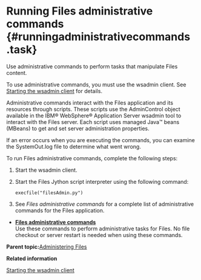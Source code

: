 # Running Files administrative commands {#runningadministrativecommands .task}

Use administrative commands to perform tasks that manipulate Files content.

To use administrative commands, you must use the wsadmin client. See [Starting the wsadmin client](t_admin_wsadmin_starting.md) for details.

Administrative commands interact with the Files application and its resources through scripts. These scripts use the AdminControl object available in the IBM® WebSphere® Application Server wsadmin tool to interact with the Files server. Each script uses managed Java™ beans \(MBeans\) to get and set server administration properties.

If an error occurs when you are executing the commands, you can examine the SystemOut.log file to determine what went wrong.

To run Files administrative commands, complete the following steps:

1.  Start the wsadmin client.

2.  Start the Files Jython script interpreter using the following command:

    ```
    execfile("filesAdmin.py")
    ```

3.  See *Files administrative commands* for a complete list of administrative commands for the Files application.


-   **[Files administrative commands](../admin/r_admin_files_commands.md)**  
Use these commands to perform administrative tasks for Files. No file checkout or server restart is needed when using these commands.

**Parent topic:**[Administering Files](../admin/c_admin_files_overview.md)

**Related information**  


[Starting the wsadmin client](../admin/t_admin_wsadmin_starting.md)

